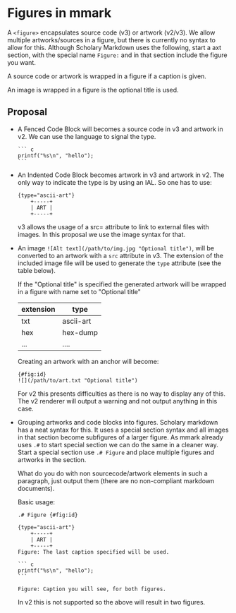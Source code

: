 # Figures in mmark

A `<figure>` encapsulates source code (v3) or artwork (v2/v3).
We allow multiple artworks/sources in a figure, but there is
currently no syntax to allow for this. Although Scholary Markdown
uses the following, start a axt section, with the special name
`Figure:` and in that section include the figure you want.

A source code or artwork is wrapped in a figure if a caption
is given.

An image is wrapped in a figure is the optional title is used.

## Proposal

*   A Fenced Code Block will becomes a source code in v3 and artwork in v2.
    We can use the language to signal the type.

        ``` c
        printf("%s\n", "hello");
        ```

*   An Indented Code Block becomes artwork in v3 and artwork in v2. The only way
    to indicate the type is by using an IAL. So one has to use:

        {type="ascii-art"}
            +-----+
            | ART |
            +-----+

    v3 allows the usage of a src= attribute to link to external files with images.
    In this proposal we use the image syntax for that.

*   An image `![Alt text](/path/to/img.jpg "Optional title")`, will be converted
    to an artwork with a `src` attribute in v3. The extension of the included
    image file will be used to generate the `type` attribute (see the table below).

    If the "Optional title" is specified the generated artwork will be wrapped in a
    figure with name set to "Optional title"

    extension | type
    ----------|-----
      txt     | ascii-art
      hex     | hex-dump
      ...     | ....

    Creating an artwork with an anchor will become:

        {#fig:id}
        ![](/path/to/art.txt "Optional title")

    For v2 this presents difficulties as there is no way to display any of this. The v2
    renderer will output a warning and not output anything in this case.

*   Grouping artworks and code blocks into figures. Scholary markdown has a neat syntax
    for this. It uses a special section syntax and all images in that section become
    subfigures of a larger figure. As mmark already uses `.#` to start special section
    we can do the same in a cleaner way. Start a special section use `.# Figure` and
    place multiple figures and artworks in the section.

    What do you do with non sourcecode/artwork elements in such a paragraph, just output
    them (there are no non-compliant markdown documents).

    Basic usage:

        .# Figure {#fig:id}

        {type="ascii-art"}
            +-----+
            | ART |
            +-----+
        Figure: The last caption specified will be used.

        ``` c
        printf("%s\n", "hello");
        ```

        Figure: Caption you will see, for both figures.

    In v2 this is not supported so the above will result in two figures.
